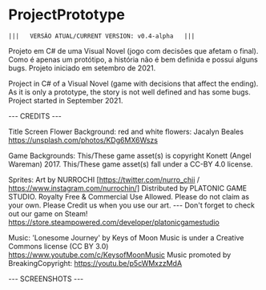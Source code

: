 # ProjectPrototype
	|||   VERSÃO ATUAL/CURRENT VERSION: v0.4-alpha   |||

Projeto em C# de uma Visual Novel (jogo com decisões que afetam o final). Como é apenas um protótipo, a história não é bem definida e possui alguns bugs. Projeto iniciado em setembro de 2021.

Project in C# of a Visual Novel (game with decisions that affect the ending). As it is only a prototype, the story is not well defined and has some bugs. Project started in September 2021.


--- CREDITS ---


Title Screen Flower Background:
	red and white flowers: Jacalyn Beales
	https://unsplash.com/photos/KDg6MX6Wszs

Game Backgrounds:
	This/These game asset(s) is copyright Konett (Angel Wareman) 2017.
	This/These game asset(s) fall under a CC-BY 4.0 license.

Sprites:
	Art by NURROCHI [https://twitter.com/nurro_chii / https://www.instagram.com/nurrochin/]
	Distributed by PLATONIC GAME STUDIO.
	Royalty Free & Commercial Use Allowed.
	Please do not claim as your own.
	Please Credit us when you use our art.
	---
	Don't forget to check out our game on Steam!
	https://store.steampowered.com/developer/platonicgamestudio

Music:
	'Lonesome Journey' by Keys of Moon Music is under a Creative Commons license (CC BY 3.0)
	https://www.youtube.com/c/KeysofMoonMusic
	Music promoted by BreakingCopyright: https://youtu.be/p5cWMxzzMdA 



--- SCREENSHOTS ---
